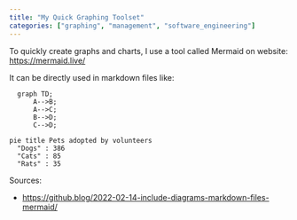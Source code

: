 ```yaml
---
title: "My Quick Graphing Toolset"
categories: ["graphing", "management", "software_engineering"]
---
```


To quickly create graphs and charts, I use a tool called Mermaid on website: <https://mermaid.live/>

It can be directly used in markdown files like:

```mermaid!
  graph TD;
      A-->B;
      A-->C;
      B-->D;
      C-->D;
```

```mermaid!
pie title Pets adopted by volunteers
  "Dogs" : 386
  "Cats" : 85
  "Rats" : 35
```

Sources: 
 * https://github.blog/2022-02-14-include-diagrams-markdown-files-mermaid/
